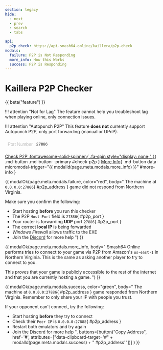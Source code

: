 ```yaml
---
section: legacy
hide:
  - next
  - prev
  - search
  - tabs

api:
  p2p_check: https://api.smash64.online/kaillera/p2p-check
modals:
  failure: P2P is Not Responding
  more_info: How this Works
  success: P2P is Responding
---
```


# Kaillera P2P Checker

<style>
  .md-port-select {
    align-items: center;
    background-color: var(--md-code-bg-color);
    border-radius: .1rem;
    border: 0 solid;
    box-shadow: var(--md-shadow-z1);
    color: var(--md-default-fg-color);
    display: flex;
    padding: .6rem;
    width: 100%;
  }

  .md-port-select .prefix {
    border: 0 solid;
    font-weight: lighter;
    padding-right: .6rem;
  }

  .md-port-select input {
    background-color: var(--md-code-bg-color);
    border-radius: .1rem;
    border: 0 solid;
    color: var(--md-default-fg-color);
    flex-grow: 1;
  }
</style>

{{ beta("feature") }}

!!! attention "Not for Lag"
    The feature cannot help you troubleshoot lag when playing online, only connection issues.

!!! attention "Autopunch P2P"
    This feature **does not** currently support Autopunch P2P, only port forwarding (manual or UPnP).

<div class="md-port-select">
<span class="prefix">Port Number</span>
<input type="number" id="p2p-port" min="1025" max="65535" value="27886" placeholder="27886">
</div>

[Check P2P :fontawesome-solid-spinner:{ .fa-spin style="display: none;" }](javascript:checkP2P();){ .md-button .md-button--primary #check-p2p }
[More Info](#){ .md-button data-micromodal-trigger="{{ modalId(page.meta.modals.more_info) }}" #more-info }

{{ modalOk(page.meta.modals.failure, color="red", body="
The machine at `0.0.0.0:27886`{ #p2p_address } game did not respond from Northern Virginia.

Make sure you confirm the following:

- Start hosting **before** you run this checker
- The P2P `Host Port` field is `27886`{ #p2p_port }
- Your router is forwarding **UDP** port `27886`{ #p2p_port }
- The correct **local IP** is being forwarded
- *Windows Firewall* allows traffic to the EXE
- Join the [Discord](https://discord.gg/ssb64) for more help
") }}

{{ modalOk(page.meta.modals.more_info, body="
Smash64 Online performs tries to connect to your game via P2P from Amazon's `us-east-1`
in Northern Virginia. This is the same as asking another player to try to connect to you.

This proves that your game is publicly accessible to the rest of the internet and that you
are currently hosting a game.
") }}

{{ modalOk(page.meta.modals.success, color="green", body="
The machine at `0.0.0.0:27886`{ #p2p_address } game responded from Northern Virginia.
Remember to only share your IP with people you trust.

If your opponent can't connect, try the following:

- Start hosting **before** they try to connect
- Check their `Peer IP` is `0.0.0.0:27888`{ #p2p_address }
- Restart both emulators and try again
- Join the [Discord](https://discord.gg/ssb64) for more help
", buttons=[button("Copy Address", href='#', attributes=["data-clipboard-target='#" + modalId(page.meta.modals.success) + " #p2p_address'"])] ) }}

<script>
  function checkP2P() {
    var button = document.querySelector('#check-p2p span');
    button.style.display = 'inherit';

    var port = document.getElementById('p2p-port');

    fetch('{{ page.meta.api.p2p_check }}', {
      method: 'POST',
      body: JSON.stringify({
        host: 'self',
        port: port.value || '27886',
        via: '{{ page.canonical_url }}',
      })
    })
    .then(response => response.json())
    .then(data => {
      button.style.display = 'none';
      showResults(port, data);
    })
    .catch(error => console.log(error));
  }

  function showResults(port, results) {
    if (results.success) {
      modalId = '{{ modalId(page.meta.modals.success) }}';
    } else {
      modalId = '{{ modalId(page.meta.modals.failure) }}';
    }

    const meta = JSON.parse(results.meta);
    const address = `${meta.host}:${meta.port}`;
    const modal = document.getElementById(modalId);

    modal.querySelectorAll('#p2p_address').forEach((element) => {
      element.innerHTML = address;
    });
    modal.querySelectorAll('#p2p_port').forEach((element) => {
      element.innerHTML = port.value || '27886';
    });

    MicroModal.show(modalId);
    document.querySelector('.md-dialog').style.zIndex = 101;
    modal.querySelector('.md-button--primary').focus();
    modal.querySelector('.md-button--primary').blur();
  }
</script>
